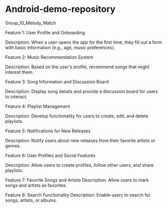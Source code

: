 # Android-demo-repository
Group_10_Melody_Match

Feature 1: User Profile and Onboarding

Description: When a user opens the app for the first time, they fill out a form with basic information (e.g., age, music preferences).

Feature 2: Music Recommendation System

Description: Based on the user's profile, recommend songs that might interest them.

Feature 3: Song Information and Discussion Board

Description: Display song details and provide a discussion board for users to interact.

Feature 4: Playlist Management

Description: Develop functionality for users to create, edit, and delete playlists.

Feature 5: Notifications for New Releases

Description: Notify users about new releases from their favorite artists or genres.

Feature 6: User Profiles and Social Features

Description: Allow users to create profiles, follow other users, and share playlists.

Feature 7: Favorite Songs and Artists
Description: Allow users to mark songs and artists as favorites.

Feature 8: Search Functionality
Description: Enable users to search for songs, artists, or albums.
